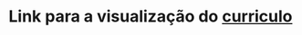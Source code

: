 # Link para a visualização do <a href="https://gustaosilva.github.io/CurriculoGustavo/" target="_blank">curriculo</a>

